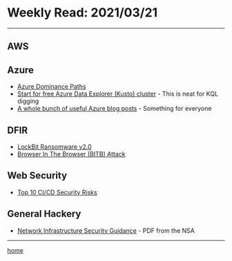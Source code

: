 # Weekly Read: 2021/03/21
----

## AWS



## Azure

 * [Azure Dominance Paths](https://cloudbrothers.info/en/azure-dominance-paths/)
 * [Start for free Azure Data Explorer (Kusto) cluster](https://techcommunity.microsoft.com/t5/azure-data-explorer-blog/start-for-free-azure-data-explorer-kusto-cluster/ba-p/3253401) - This is neat for KQL digging
 * [A whole bunch of useful Azure blog posts](https://azurespringclean.com/) - Something for everyone


## DFIR

 * [LockBit Ransomware v2.0](https://cdong1012.github.io//reverse%20engineering/2022/03/19/LockbitRansomware/)
 * [Browser In The Browser (BITB) Attack](https://mrd0x.com/browser-in-the-browser-phishing-attack/)


## Web Security

 * [Top 10 CI/CD Security Risks](https://www.cidersecurity.io/top-10-cicd-security-risks/)


## General Hackery
 
 * [Network Infrastructure Security Guidance](https://media.defense.gov/2022/Mar/01/2002947139/-1/-1/0/CTR_NSA_NETWORK_INFRASTRUCTURE_SECURITY_GUIDANCE_20220301.PDF) - PDF from the NSA 




----
[home](index.md)
